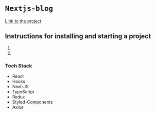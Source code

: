 # `Nextjs-blog`

[Link to the project]()

## Instructions for installing and starting a project

1. 
2. 

### Tech Stack

* React 
* Hooks 
* Next-JS
* TypeScript
* Redux
* Styled-Components
* Axios